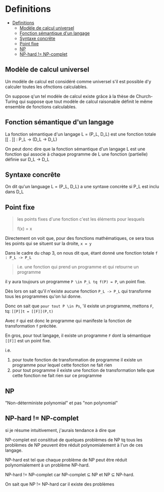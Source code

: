# Definitions

- [Definitions](#definitions)
  - [Modèle de calcul universel](#modèle-de-calcul-universel)
  - [Fonction sémantique d'un langage](#fonction-sémantique-dun-langage)
  - [Syntaxe concrête](#syntaxe-concrête)
  - [Point fixe](#point-fixe)
  - [NP](#np)
  - [NP-hard != NP-complet](#np-hard--np-complet)

## Modèle de calcul universel

Un modèle de calcul est considéré comme universel s'il est possible d'y calculer toutes les ofnctions calculables.

On suppose q'un tel modèle de calcul existe grâce à la thèse de Church-Turing qui suppose que tout modèle de calcul raisonable définit le même ensemble de fonctions calculables.

## Fonction sémantique d'un langage

La fonction sémantique d'un langage L = (P_L, D_L) est une fonction totale [[ . ]] : P_L -> (D_L -> D_L)

On peut donc dire que la fonction sémantique d'un langage L est une fonction qui associe à chaque programme de L une fonction (partielle) définie sur D_L -> D_L

## Syntaxe concrête

On dit qu'un language L = (P_L, D_L) a une syntaxe concrète si P_L est inclu dans D_L

## Point fixe

> les points fixes d'une fonction c'est les éléments pour lesquels
>
> f(x) = x

Directement on voit que, pour des fonctions mathématiques, ce sera tous les points qui se situent sur la droite, `x = y`

Dans le cadre du chap 3, on nous dit que, étant donné une fonction totale `f : P_L -> P_L`

> i.e. une fonction qui prend un programme et qui retourne un programme

il y aura toujours un programme `P \in P_L tq f(P) = P`,
un point fixe.

Dès lors on sait qu'il n'existe aucune fonction `P_L -> P_L` qui transforme tous les programmes qu'on lui donne.

Donc on sait que `pour tout P \in Ps`, 'il existe un programme, mettons `F`, tq:
`[[P]]t = [[F]](P,t)`

Avec `F` qui est donc le programme qui manifeste la fonction de transformation `f` précitée.

En gros, pour tout langage, il existe un programme `F` dont la sémantique `[[F]]` est un point fixe.

i.e.

1. pour toute fonction de transformation de programme il existe un programme pour lequel cette fonction ne fait rien
2. pour tout programme il existe une fonction de transformation telle que cette fonction ne fait rien sur ce programme

## NP

"Non-déterministe polynomial" et pas "non polynomial"

## NP-hard != NP-complet

si je résume intuitivement, j'aurais tendance à dire que

NP-complet est consititué de quelques problèmes de NP tq tous les problèmes de NP peuvent être réduit polynomialement à l'un de ces langage.

NP-hard est tel que chaque problème de NP peut être réduit polynomialement à un problème NP-hard.

NP-hard != NP-complet car NP-complet ⊆ NP et NP ⊆ NP-hard.

On sait que NP != NP-hard car il existe des problèmes
